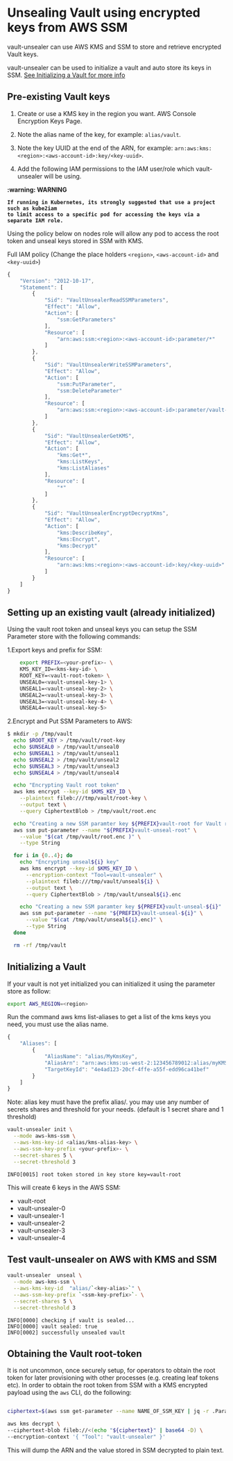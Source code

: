 # Unsealing Vault using encrypted keys from AWS SSM

vault-unsealer can use AWS KMS and SSM to store and retrieve encrypted Vault keys.

vault-unsealer can be used to initialize a vault and auto store its keys in SSM.
[See Initializing a Vault for more info](#initializing-a-vault)

## Pre-existing Vault keys

1. Create or use a KMS key in the region you want. AWS Console Encryption Keys Page.

2. Note the alias name of the key, for example: `alias/vault`.

3. Note the key UUID at the end of the ARN, for example: `arn:aws:kms:<region>:<aws-account-id>:key/<key-uuid>`.

4. Add the following IAM permissions to the IAM user/role which vault-unsealer will be using.


<b>
:warning: WARNING<br />

    If running in Kubernetes, its strongly suggested that use a project such as kube2iam
    to limit access to a specific pod for accessing the keys via a separate IAM role.
</b>

Using the policy below on nodes role will allow any pod to access the root token and unseal keys stored in SSM with KMS.

Full IAM policy (Change the place holders `<region>`, `<aws-account-id>` and `<key-uuid>`)

```javascript
{
    "Version": "2012-10-17",
    "Statement": [
        {
            "Sid": "VaultUnsealerReadSSMParameters",
            "Effect": "Allow",
            "Action": [
                "ssm:GetParameters"
            ],
            "Resource": [
                "arn:aws:ssm:<region>:<aws-account-id>:parameter/*"
            ]
        },
        {
            "Sid": "VaultUnsealerWriteSSMParameters",
            "Effect": "Allow",
            "Action": [
                "ssm:PutParameter",
                "ssm:DeleteParameter"
            ],
            "Resource": [
                "arn:aws:ssm:<region>:<aws-account-id>:parameter/vault-unsealer-*"
            ]
        },
        {
            "Sid": "VaultUnsealerGetKMS",
            "Effect": "Allow",
            "Action": [
                "kms:Get*",
                "kms:ListKeys",
                "kms:ListAliases"
            ],
            "Resource": [
                "*"
            ]
        },
        {
            "Sid": "VaultUnsealerEncryptDecryptKms",
            "Effect": "Allow",
            "Action": [
                "kms:DescribeKey",
                "kms:Encrypt",
                "kms:Decrypt"
            ],
            "Resource": [
                "arn:aws:kms:<region>:<aws-account-id>:key/<key-uuid>"
            ]
        }
    ]
}
```

## Setting up an existing vault (already initialized)

Using the vault root token and unseal keys you can setup the SSM Parameter store with the following commands:

1.Export keys and prefix for SSM:

```bash
    export PREFIX=<your-prefix>- \
    KMS_KEY_ID=<kms-key-id> \
    ROOT_KEY=<vault-root-token> \
    UNSEAL0=<vault-unseal-key-1> \
    UNSEAL1=<vault-unseal-key-2> \
    UNSEAL2=<vault-unseal-key-3> \
    UNSEAL3=<vault-unseal-key-4> \
    UNSEAL4=<vault-unseal-key-5>
```

2.Encrypt and Put SSM Parameters to AWS:

```bash
$ mkdir -p /tmp/vault
  echo $ROOT_KEY > /tmp/vault/root-key
  echo $UNSEAL0 > /tmp/vault/unseal0
  echo $UNSEAL1 > /tmp/vault/unseal1
  echo $UNSEAL2 > /tmp/vault/unseal2
  echo $UNSEAL3 > /tmp/vault/unseal3
  echo $UNSEAL4 > /tmp/vault/unseal4

  echo "Encrypting Vault root token"
  aws kms encrypt --key-id $KMS_KEY_ID \
    --plaintext fileb:///tmp/vault/root-key \
    --output text \
    --query CiphertextBlob > /tmp/vault/root.enc

  echo "Creating a new SSM paramter key ${PREFIX}vault-root for Vault root token"
  aws ssm put-parameter --name "${PREFIX}vault-unseal-root" \
    --value "$(cat /tmp/vault/root.enc )" \
    --type String

  for i in {0..4}; do
    echo "Encrypting unseal${i} key"
    aws kms encrypt --key-id $KMS_KEY_ID \
      --encryption-context "Tool=vault-unsealer" \
      --plaintext fileb:///tmp/vault/unseal${i} \
      --output text \
      --query CiphertextBlob > /tmp/vault/unseal${i}.enc

    echo "Creating a new SSM paramter key ${PREFIX}vault-unseal-${i}"
    aws ssm put-parameter --name "${PREFIX}vault-unseal-${i}" \
      --value "$(cat /tmp/vault/unseal${i}.enc)" \
      --type String
  done

  rm -rf /tmp/vault
```

## Initializing a Vault

If your vault is not yet initialized you can initialized it using the parameter store as follow:

```bash
export AWS_REGION=<region>
```

Run the command aws kms list-aliases to get a list of the kms keys you need, you must use the alias name.

```javascript
{
    "Aliases": [
        {
            "AliasName": "alias/MyKmsKey",
            "AliasArn": "arn:aws:kms:us-west-2:123456789012:alias/myKMSKey",
            "TargetKeyId": "4e4ad123-20cf-4ffe-a55f-edd96ca41bef"
        }
    ]
}
```

Note: alias key must have the prefix alias/. you may use any number of secrets shares and threshold for your needs. (default is 1 secret share and 1 threshold)

```bash
vault-unsealer init \
  --mode aws-kms-ssm \
  --aws-kms-key-id <alias/kms-alias-key> \
  --aws-ssm-key-prefix <your-prefix>- \
  --secret-shares 5 \
  --secret-threshold 3
```

```console
INFO[0015] root token stored in key store key=vault-root
```

This will create 6 keys in the AWS SSM:<br/>
* vault-root
* vault-unsealer-0
* vault-unsealer-1
* vault-unsealer-2
* vault-unsealer-3
* vault-unsealer-4

## Test vault-unsealer on AWS with KMS and SSM

```bash
vault-unsealer  unseal \
  --mode aws-kms-ssm \
  --aws-kms-key-id  "alias/`<key-alias>`" \
  --aws-ssm-key-prefix `<ssm-key-prefix>`- \
  --secret-shares 5 \
  --secret-threshold 3
```

```console
INFO[0000] checking if vault is sealed...
INFO[0000] vault sealed: true
INFO[0002] successfully unsealed vault
```

## Obtaining the Vault root-token

It is not uncommon, once securely setup, for operators to obtain the root token for later provisioning with other processes (e.g. creating leaf tokens etc). In order to obtain the root token from SSM with a KMS encrypted payload using the `aws` CLI, do the following:

```bash

ciphertext=$(aws ssm get-parameter --name NAME_OF_SSM_KEY | jq -r .Parameter.Value)

aws kms decrypt \
--ciphertext-blob fileb://<(echo "${ciphertext}" | base64 -D) \
--encryption-context '{ "Tool": "vault-unsealer" }'
```

This will dump the ARN and the value stored in SSM decrypted to plain text.
